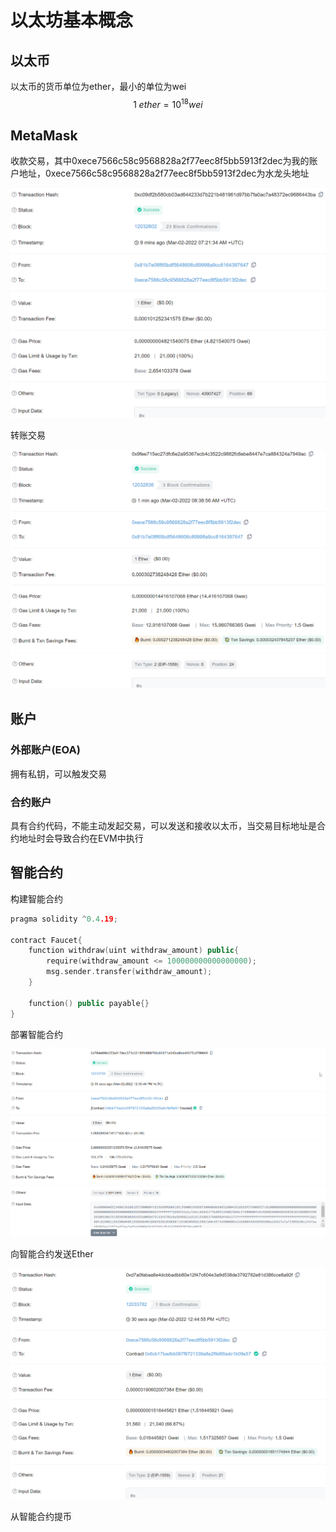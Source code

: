 # 以太坊基本概念

## 以太币

以太币的货币单位为ether，最小的单位为wei
$$
1 \; ether = 10^{18}wei
$$

## MetaMask

收款交易，其中0xece7566c58c9568828a2f77eec8f5bb5913f2dec为我的账户地址，0xece7566c58c9568828a2f77eec8f5bb5913f2dec为水龙头地址

![1646210166973](../../img/1646210166973.png)

转账交易

![1646210461623](../../img/1646210461623.png)

## 账户

### 外部账户(EOA)

拥有私钥，可以触发交易

### 合约账户

具有合约代码，不能主动发起交易，可以发送和接收以太币，当交易目标地址是合约地址时会导致合约在EVM中执行

## 智能合约

构建智能合约

```c++
pragma solidity ^0.4.19;

contract Faucet{
    function withdraw(uint withdraw_amount) public{
        require(withdraw_amount <= 100000000000000000);
        msg.sender.transfer(withdraw_amount);
    }

    function() public payable{}
}
```

部署智能合约

![1646224746346](../../img/1646224746346.png)

向智能合约发送Ether

![1646225166580](../../img/1646225166580.png)

从智能合约提币

